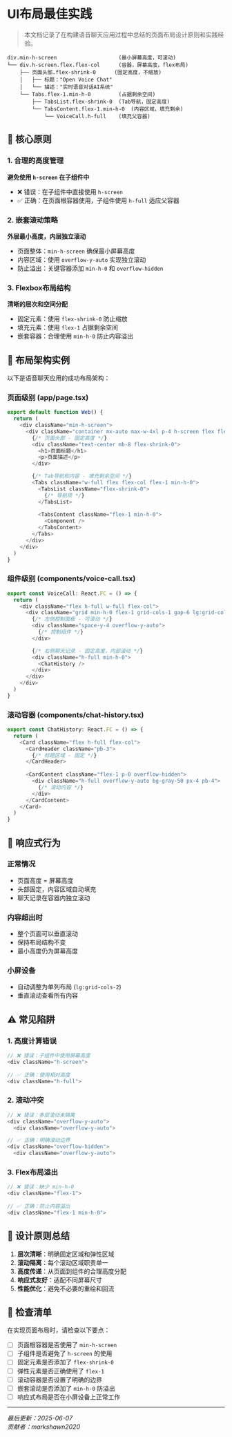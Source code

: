 # UI布局最佳实践

> 本文档记录了在构建语音聊天应用过程中总结的页面布局设计原则和实践经验。

```
div.min-h-screen                    (最小屏幕高度，可滚动)
└── div.h-screen.flex.flex-col      (容器，屏幕高度，flex布局)
    ├── 页面头部.flex-shrink-0      (固定高度，不缩放)
    │   ├── 标题："Open Voice Chat"
    │   └── 描述："实时语音对话AI系统"
    └── Tabs.flex-1.min-h-0         (占据剩余空间)
        ├── TabsList.flex-shrink-0  (Tab导航，固定高度)
        └── TabsContent.flex-1.min-h-0  (内容区域，填充剩余)
            └── VoiceCall.h-full    (填充父容器)
```

## 🎯 核心原则

### 1. 合理的高度管理
**避免使用 `h-screen` 在子组件中**
- ❌ 错误：在子组件中直接使用 `h-screen`
- ✅ 正确：在页面根容器使用，子组件使用 `h-full` 适应父容器

### 2. 嵌套滚动策略
**外层最小高度，内层独立滚动**
- 页面整体：`min-h-screen` 确保最小屏幕高度
- 内容区域：使用 `overflow-y-auto` 实现独立滚动
- 防止溢出：关键容器添加 `min-h-0` 和 `overflow-hidden`

### 3. Flexbox布局结构
**清晰的层次和空间分配**
- 固定元素：使用 `flex-shrink-0` 防止缩放
- 填充元素：使用 `flex-1` 占据剩余空间
- 嵌套容器：合理使用 `min-h-0` 防止内容溢出

## 📐 布局架构实例

以下是语音聊天应用的成功布局架构：

### 页面级别 (app/page.tsx)
```typescript
export default function Web() {
  return (
    <div className="min-h-screen">
      <div className="container mx-auto max-w-4xl p-4 h-screen flex flex-col">
        {/* 页面头部 - 固定高度 */}
        <div className="text-center mb-8 flex-shrink-0">
          <h1>页面标题</h1>
          <p>页面描述</p>
        </div>

        {/* Tab导航和内容 - 填充剩余空间 */}
        <Tabs className="w-full flex flex-col flex-1 min-h-0">
          <TabsList className="flex-shrink-0">
            {/* 导航项 */}
          </TabsList>
          
          <TabsContent className="flex-1 min-h-0">
            <Component />
          </TabsContent>
        </Tabs>
      </div>
    </div>
  )
}
```

### 组件级别 (components/voice-call.tsx)
```typescript
export const VoiceCall: React.FC = () => {
  return (
    <div className="flex h-full w-full flex-col">
      <div className="grid min-h-0 flex-1 grid-cols-1 gap-6 lg:grid-cols-2">
        {/* 左侧控制面板 - 可滚动 */}
        <div className="space-y-4 overflow-y-auto">
          {/* 控制组件 */}
        </div>

        {/* 右侧聊天记录 - 固定高度，内部滚动 */}
        <div className="h-full min-h-0">
          <ChatHistory />
        </div>
      </div>
    </div>
  )
}
```

### 滚动容器 (components/chat-history.tsx)
```typescript
export const ChatHistory: React.FC = () => {
  return (
    <Card className="flex h-full flex-col">
      <CardHeader className="pb-3">
        {/* 标题区域 - 固定 */}
      </CardHeader>
      
      <CardContent className="flex-1 p-0 overflow-hidden">
        <div className="h-full overflow-y-auto bg-gray-50 px-4 pb-4">
          {/* 滚动内容 */}
        </div>
      </CardContent>
    </Card>
  )
}
```

## 🔄 响应式行为

### 正常情况
- 页面高度 = 屏幕高度
- 头部固定，内容区域自动填充
- 聊天记录在容器内独立滚动

### 内容超出时
- 整个页面可以垂直滚动
- 保持布局结构不变
- 最小高度仍为屏幕高度

### 小屏设备
- 自动调整为单列布局 (`lg:grid-cols-2`)
- 垂直滚动查看所有内容

## ⚠️ 常见陷阱

### 1. 高度计算错误
```typescript
// ❌ 错误：子组件中使用屏幕高度
<div className="h-screen">
  
// ✅ 正确：使用相对高度
<div className="h-full">
```

### 2. 滚动冲突
```typescript
// ❌ 错误：多层滚动未隔离
<div className="overflow-y-auto">
  <div className="overflow-y-auto">

// ✅ 正确：明确滚动边界  
<div className="overflow-hidden">
  <div className="overflow-y-auto">
```

### 3. Flex布局溢出
```typescript
// ❌ 错误：缺少 min-h-0
<div className="flex-1">
  
// ✅ 正确：防止内容溢出
<div className="flex-1 min-h-0">
```

## 🎨 设计原则总结

1. **层次清晰**：明确固定区域和弹性区域
2. **滚动隔离**：每个滚动区域职责单一
3. **高度传递**：从页面到组件的合理高度分配
4. **响应式友好**：适配不同屏幕尺寸
5. **性能优化**：避免不必要的重绘和回流

## 📝 检查清单

在实现页面布局时，请检查以下要点：

- [ ] 页面根容器是否使用了 `min-h-screen`
- [ ] 子组件是否避免了 `h-screen` 的使用
- [ ] 固定元素是否添加了 `flex-shrink-0`
- [ ] 弹性元素是否正确使用了 `flex-1`
- [ ] 滚动容器是否设置了明确的边界
- [ ] 嵌套滚动是否添加了 `min-h-0` 防溢出
- [ ] 响应式布局是否在小屏设备上正常工作

---

*最后更新：2025-06-07*  
*贡献者：markshawn2020*
